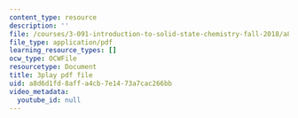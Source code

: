 ```yaml
---
content_type: resource
description: ''
file: /courses/3-091-introduction-to-solid-state-chemistry-fall-2018/a8d6d1fd8affa4cb7e1473a7cac266bb_UBGcs9r4U40.pdf
file_type: application/pdf
learning_resource_types: []
ocw_type: OCWFile
resourcetype: Document
title: 3play pdf file
uid: a8d6d1fd-8aff-a4cb-7e14-73a7cac266bb
video_metadata:
  youtube_id: null
---
```

